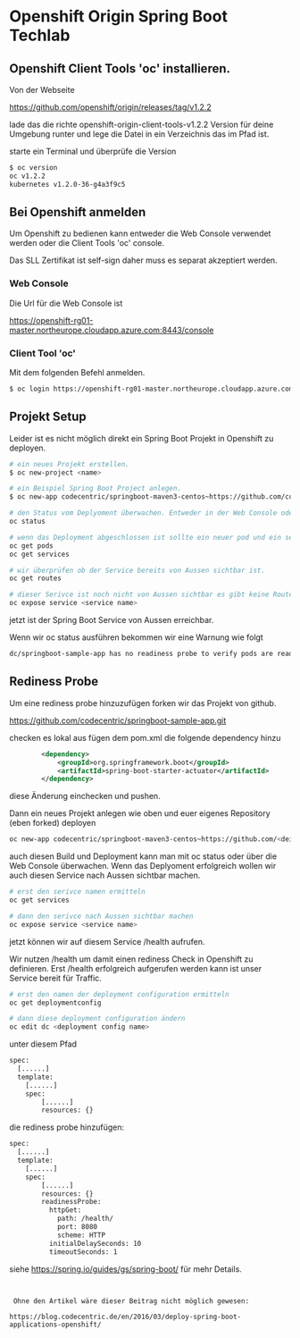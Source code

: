 # Openshift Origin Spring Boot Techlab

## Openshift Client Tools 'oc' installieren.
Von der Webseite
 
 https://github.com/openshift/origin/releases/tag/v1.2.2

lade das die richte openshift-origin-client-tools-v1.2.2 Version für deine Umgebung runter und lege die Datei in ein Verzeichnis das im Pfad ist.
 
starte ein Terminal und überprüfe die Version
 
```sh
$ oc version
oc v1.2.2
kubernetes v1.2.0-36-g4a3f9c5  
```

## Bei Openshift anmelden
 
Um Openshift zu bedienen kann entweder die Web Console verwendet werden oder die Client Tools 'oc' console.

Das SLL Zertifikat ist self-sign daher muss es separat akzeptiert werden.

### Web Console

Die Url für die Web Console ist 

https://openshift-rg01-master.northeurope.cloudapp.azure.com:8443/console

### Client Tool 'oc'

Mit dem folgenden Befehl anmelden.

```sh
$ oc login https://openshift-rg01-master.northeurope.cloudapp.azure.com:8443
```

## Projekt Setup

Leider ist es nicht möglich direkt ein Spring Boot Projekt in Openshift zu deployen. 

```sh
# ein neues Projekt erstellen.
$ oc new-project <name>

# ein Beispiel Spring Boot Project anlegen.
$ oc new-app codecentric/springboot-maven3-centos~https://github.com/codecentric/springboot-sample-app.git

# den Status vom Deplyoment überwachen. Entweder in der Web Console oder mit dem Befehl
oc status

# wenn das Deployment abgeschlossen ist sollte ein neuer pod und ein service laufen
oc get pods
oc get services

# wir überprüfen ob der Service bereits von Aussen sichtbar ist.
oc get routes

# dieser Serivce ist noch nicht von Aussen sichtbar es gibt keine Route. Um dies zu ändern erstellen wir eine.
oc expose service <service name>

```

jetzt ist der Spring Boot Service von Aussen erreichbar.

Wenn wir oc status ausführen bekommen wir eine Warnung wie folgt

```sh
dc/springboot-sample-app has no readiness probe to verify pods are ready to accept traffic or ensure deployment is successful
```

## Rediness Probe

Um eine rediness probe hinzuzufügen forken wir das Projekt von github.

https://github.com/codecentric/springboot-sample-app.git

checken es lokal aus fügen dem pom.xml die folgende dependency hinzu

```xml
		<dependency>
			<groupId>org.springframework.boot</groupId>
			<artifactId>spring-boot-starter-actuator</artifactId>
		</dependency>
```

diese Änderung einchecken und pushen.

Dann ein neues Projekt anlegen wie oben und euer eigenes Repository (eben forked) deployen

```sh
oc new-app codecentric/springboot-maven3-centos~https://github.com/<dein github user>/springboot-sample-app.git
```

auch diesen Build und Deployment kann man mit oc status oder über die Web Console überwachen.
Wenn das Deplyoment erfolgreich wollen wir auch diesen Service nach Aussen sichtbar machen.

```sh
# erst den serivce namen ermitteln
oc get services

# dann den serivce nach Aussen sichtbar machen
oc expose service <service name>
```

jetzt können wir auf diesem Service /health aufrufen.

Wir nutzen /health um damit einen rediness Check in Openshift zu definieren. Erst /health erfolgreich aufgerufen werden kann ist unser Service bereit für Traffic.

```sh
# erst den namen der deployment configuration ermitteln
oc get deploymentconfig

# dann diese deployment configuration ändern
oc edit dc <deployment config name>

```
unter diesem Pfad 
```xml
spec:
  [......]
  template:
    [......]
    spec:
        [......]
        resources: {}
```

die rediness probe hinzufügen:

```xml
spec:
  [......]
  template:
    [......]
    spec:
        [......]
        resources: {}
        readinessProbe:
          httpGet:
            path: /health/
            port: 8080
            scheme: HTTP
          initialDelaySeconds: 10
          timeoutSeconds: 1
```














siehe https://spring.io/guides/gs/spring-boot/ für mehr Details.



```


 Ohne den Artikel wäre dieser Beitrag nicht möglich gewesen:

https://blog.codecentric.de/en/2016/03/deploy-spring-boot-applications-openshift/
